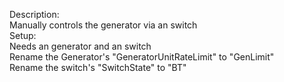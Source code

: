 Description:\
Manually controls the generator via an switch\
Setup:\
Needs an generator and an switch\
Rename the Generator's "GeneratorUnitRateLimit" to "GenLimit"\
Rename the switch's "SwitchState" to "BT"